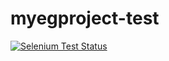 myegproject-test
================
<a href="https://saucelabs.com/u/skumarsasaie">
  <img src="https://saucelabs.com/passing/skumarsasaie" alt="Selenium Test Status" />
</a>
